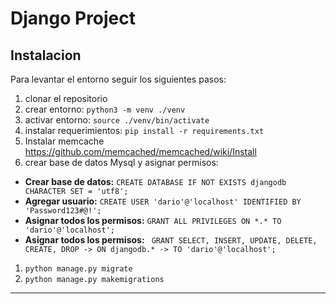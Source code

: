 # Django Project

## Instalacion

Para levantar el entorno seguir los siguientes pasos:

1. clonar el repositorio
1. crear entorno: `python3 -m venv ./venv`
1. activar entorno: `source ./venv/bin/activate`
1. instalar requerimientos: `pip install -r requirements.txt`
1. Instalar memcache https://github.com/memcached/memcached/wiki/Install 
1. crear base de datos Mysql y asignar permisos:
* **Crear base de datos:** `CREATE DATABASE IF NOT EXISTS djangodb CHARACTER SET = 'utf8';`
* **Agregar usuario:** `CREATE USER 'dario'@'localhost' IDENTIFIED BY 'Password123#@!';`
* **Asignar todos los permisos:** `GRANT ALL PRIVILEGES ON *.* TO 'dario'@'localhost';`
* **Asignar todos los permisos:** ` GRANT SELECT, INSERT, UPDATE, DELETE, CREATE, DROP
    -> ON djangodb.*
    -> TO 'dario'@'localhost';`
1. `python manage.py migrate` 
1. `python manage.py makemigrations`     
    
---

